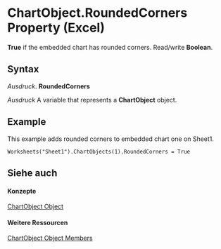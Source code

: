 
# ChartObject.RoundedCorners Property (Excel)

 **True** if the embedded chart has rounded corners. Read/write **Boolean**.


## Syntax

 _Ausdruck_. **RoundedCorners**

 _Ausdruck_ A variable that represents a **ChartObject** object.


## Example

This example adds rounded corners to embedded chart one on Sheet1.


```
Worksheets("Sheet1").ChartObjects(1).RoundedCorners = True
```


## Siehe auch


#### Konzepte


[ChartObject Object](b546e6f2-7ac6-2dea-eba2-f98f68f3df65.md)
#### Weitere Ressourcen


[ChartObject Object Members](http://msdn.microsoft.com/library/b53f82f3-1144-b471-cacc-28bbbc493eba%28Office.15%29.aspx)